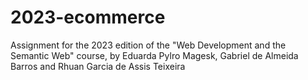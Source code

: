 # 2023-ecommerce
Assignment for the 2023 edition of the "Web Development and the Semantic Web" course, by Eduarda Pylro Magesk, Gabriel de Almeida Barros and Rhuan Garcia de Assis Teixeira
